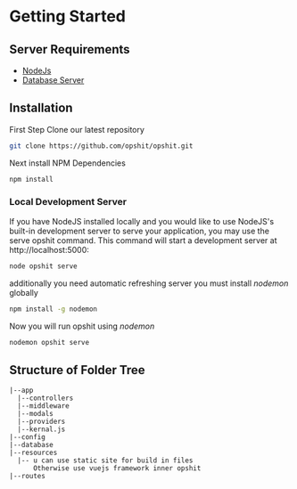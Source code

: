 # Getting Started

## Server Requirements
- [NodeJs](https://nodejs.org/en/)
- [Database Server](#)


## Installation
First Step Clone our latest repository
```bash
git clone https://github.com/opshit/opshit.git
```

Next install NPM Dependencies
```bash
npm install
```

### Local Development Server
If you have NodeJS installed locally and you would like to use NodeJS's built-in development server to serve your application, you may use the serve opshit command. This command will start a development server at http://localhost:5000:

```bash
node opshit serve
```
additionally you need automatic refreshing server you must install _nodemon_ globally
```bash
npm install -g nodemon
```
Now you will run opshit using _nodemon_
```bash
nodemon opshit serve
```
## Structure of Folder Tree
```
|--app
  |--controllers
  |--middleware
  |--modals
  |--providers
  |--kernal.js
|--config
|--database
|--resources
  |-- u can use static site for build in files 
      Otherwise use vuejs framework inner opshit
|--routes
```
